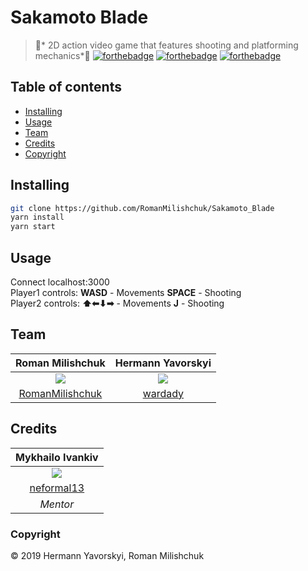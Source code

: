 # Sakamoto Blade
>:dart:* ️2D action video game that features shooting and platforming mechanics*:dart:
[![forthebadge](https://forthebadge.com/images/badges/made-with-javascript.svg)](https://forthebadge.com)
[![forthebadge](https://forthebadge.com/images/badges/makes-people-smile.svg)](https://forthebadge.com)
[![forthebadge](https://forthebadge.com/images/badges/powered-by-electricity.svg)](https://forthebadge.com)

## Table of contents
 - [Installing](#installing)
 - [Usage](#usage)
 - [Team](#team)
  - [Credits](#credits)
 - [Copyright](#copyright)

## Installing
```bash
git clone https://github.com/RomanMilishchuk/Sakamoto_Blade
yarn install
yarn start
```
    
## Usage
   Connect localhost:3000  
   Player1 controls: **WASD** - Movements **SPACE** - Shooting  
   Player2 controls: **⬆⬅⬇➡** - Movements **J** - Shooting
   
## Team
| **Roman Milishchuk** | **Hermann Yavorskyi** |
| :---: |:---:|
| <img src="http://images4.fanpop.com/image/photos/19800000/Mugen-samurai-champloo-19839405-1200-873.jpg"> | <img src="https://moe.shikimori.org/system/user_images/original/422074/674467.jpg"> |
| [RomanMilishchuk](https://github.com/RomanMilishchuk) | [wardady](https://github.com/wardady) |
## Credits
| **Mykhailo Ivankiv** |
| :---: |
| <img src = "https://avatars0.githubusercontent.com/u/96634?s=460&v=4">
| [neformal13](https://github.com/neformal13)|
| *Mentor* |
### Copyright
© 2019 Hermann Yavorskyi, Roman Milishchuk
